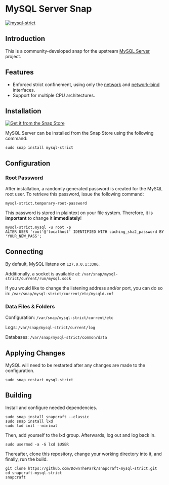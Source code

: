 # MySQL Server Snap
[![mysql-strict](https://snapcraft.io/mysql-strict/badge.svg)](https://snapcraft.io/mysql-strict)

## Introduction

This is a community-developed snap for the upstream [MySQL Server](https://github.com/mysql/mysql-server/tags) project.

## Features
- Enforced strict confinement, using only the [network](https://snapcraft.io/docs/network-interface) and [network-bind](https://snapcraft.io/docs/network-bind-interface) interfaces.
- Support for multiple CPU architectures.

## Installation
[![Get it from the Snap Store](https://snapcraft.io/static/images/badges/en/snap-store-black.svg)](https://snapcraft.io/mysql-strict)

MySQL Server can be installed from the Snap Store using the following command:

    sudo snap install mysql-strict

## Configuration

### Root Password
After installation, a randomly generated password is created for the MySQL root user. To retrieve this password, issue the following command:

    mysql-strict.temporary-root-password

This password is stored in plaintext on your file system. Therefore, it is **important** to change it **immediately**!

    mysql-strict.mysql -u root -p
    ALTER USER 'root'@'localhost' IDENTIFIED WITH caching_sha2_password BY 'YOUR_NEW_PASS';

## Connecting

By default, MySQL listens on `127.0.0.1:3306`.

Additionally, a socket is available at: `/var/snap/mysql-strict/current/run/mysql.sock`

If you would like to change the listening address and/or port, you can do so in: `/var/snap/mysql-strict/current/etc/mysqld.cnf`

### Data Files & Folders

Configuration: `/var/snap/mysql-strict/current/etc`

Logs: `/var/snap/mysql-strict/current/log`

Databases: `/var/snap/mysql-strict/common/data`

## Applying Changes

MySQL will need to be restarted after any changes are made to the configuration.

    sudo snap restart mysql-strict

## Building

Install and configure needed dependencies.

    sudo snap install snapcraft --classic
    sudo snap install lxd
    sudo lxd init --minimal

Then, add yourself to the lxd group. Afterwards, log out and log back in.

    sudo usermod -a -G lxd $USER

Thereafter, clone this repository, change your working directory into it, and finally, run the build.

    git clone https://github.com/DownThePark/snapcraft-mysql-strict.git
    cd snapcraft-mysql-strict
    snapcraft
